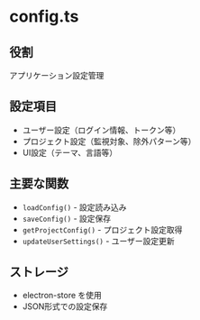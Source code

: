 # config.ts

## 役割
アプリケーション設定管理

## 設定項目
- ユーザー設定（ログイン情報、トークン等）
- プロジェクト設定（監視対象、除外パターン等）
- UI設定（テーマ、言語等）

## 主要な関数
- `loadConfig()` - 設定読み込み
- `saveConfig()` - 設定保存
- `getProjectConfig()` - プロジェクト設定取得
- `updateUserSettings()` - ユーザー設定更新

## ストレージ
- electron-store を使用
- JSON形式での設定保存